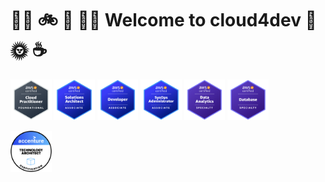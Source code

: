# :swimming_man: :bike: :running: :surfing_man: Welcome to cloud4dev :muscle: :sun_with_face: :coffee:


<a href="https://www.credly.com/badges/67281cce-d85d-4069-94f6-2575263b979a/public_url" title="AWS Certified Cloud Practitioner"><img src="/images/badge_AWS_Certified_Cloud_Practitioner.png" alt="AWS Certified Cloud Practitioner badge" width="13%" height="" /></a>
<a href="https://www.credly.com/badges/9f5a2091-ccc2-4c5f-bd83-0bc10d3769b9/public_url" title="AWS Certified Solutions Architect – Associate"><img src="/images/badge_AWS_Certified_Solutions_Architect_Associate.png" alt="AWS Certified Solutions Architect – Associate badge" width="13%" height="" /></a>
<a href="https://www.credly.com/badges/33ec748e-9c74-4114-8023-7cda244cca6e/public_url" title="AWS Certified Developer Architect – Associate"><img src="/images/badge_AWS_Certified_Developer_Associate.png" alt="AWS Certified Developer – Associate badge" width="13%" height="" /></a>
<a href="https://www.credly.com/badges/29e0e3bc-b3df-4a36-8661-fce8c15ceed1/public_url" title="AWS Certified SysOps Administrator – Associate"><img src="/images/badge_AWS_Certified_SysOps Administrator_Associate.png" alt="AWS Certified SysOps Administrator – Associate badge" width="13%" height="" /></a>
<a href="https://www.credly.com/badges/dcb3826f-bc32-4f3f-b90f-ccfeb449b586/public_url" title="AWS Certified Data Analytics – Specialty"><img src="/images/badge_AWS_Certified_Data_Analytics_Specialty.png" alt="AWS Certified Data Analytics – Specialty badge" width="13%" height="" /></a>
<a href="https://www.credly.com/badges/9df69fd0-a832-4df7-a850-473c040f0489/public_url" title="AWS Certified Database – Specialty"><img src="/images/badge_AWS_Certified_Database_Specialty.png" alt="AWS Certified Database – Specialty badge" width="13%" height="" /></a>

<a href="https://www.credly.com/badges/418ebe78-6cee-4c78-b89f-761cf323ad39/public_url" title="Technology Architect Certification"><img src="/images/badge_Technology_Architect_Certification.png" alt="Technology Architect Certification badge" width="13%" height="" /></a>

